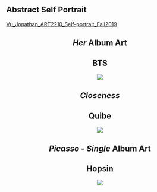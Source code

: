 ## Abstract Self Portrait


[Vu_Jonathan_ART2210_Self-portrait_Fall2019](https://jvu11.github.io/Vu_Jonathan_ART2210/Projects/Portrait/Portriat.html)



<div align=center>

## *Her* Album Art
## BTS

![](https://github.com/jvu11/Vu_Jonathan_ART2210/raw/master/Image/Her_BTS.jpg)

## *Closeness*
## Quibe

![](https://github.com/jvu11/Vu_Jonathan_ART2210/raw/master/Image/Close_Quibe.jpg)

## *Picasso - Single* Album Art
## Hopsin
 
![](https://github.com/jvu11/Vu_Jonathan_ART2210/raw/master/Image/Picasso_Hopsin.jpg)